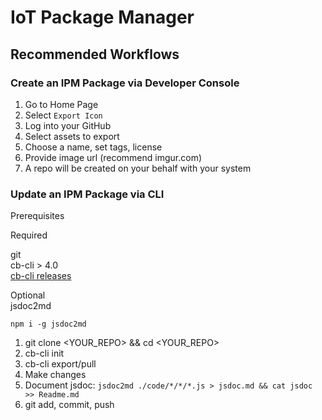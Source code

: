 # IoT Package Manager

## Recommended Workflows


### Create an IPM Package via Developer Console

1. Go to Home Page
2. Select `Export Icon`
3. Log into your GitHub
4. Select assets to export
5. Choose a name, set tags, license
6. Provide image url (recommend imgur.com)
6. A repo will be created on your behalf with your system


### Update an IPM Package via CLI

Prerequisites

Required

git  
cb-cli > 4.0  
[cb-cli releases](https://github.com/clearblade/cb-cli/releases)

Optional  
jsdoc2md  

```
npm i -g jsdoc2md
```

1. git clone <YOUR_REPO> && cd <YOUR_REPO>
2. cb-cli init
3. cb-cli export/pull
4. Make changes
5. Document jsdoc: `jsdoc2md ./code/*/*/*.js > jsdoc.md && cat jsdoc >> Readme.md`
5. 	git add, commit, push